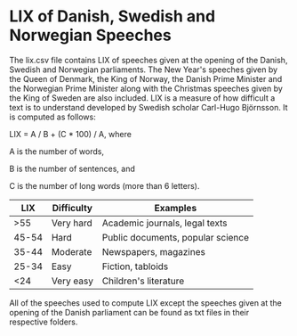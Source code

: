 LIX of Danish, Swedish and Norwegian Speeches
========
The lix.csv file contains LIX of speeches given at the opening of the Danish, Swedish and Norwegian parliaments. The New Year's speeches given by the Queen of Denmark, the King of Norway, the Danish Prime Minister and the Norwegian Prime Minister along with the Christmas speeches given by the King of Sweden are also included. LIX is a measure of how difficult a text is to understand developed by Swedish scholar Carl-Hugo Björnsson. It is computed as follows:

LIX = A / B + (C * 100) / A, where

A is the number of words,

B is the number of sentences, and

C is the number of long words (more than 6 letters).

| LIX   | Difficulty | Examples                          |
| ----- | ---------- | --------------------------------- |
| >55   | Very hard  | Academic journals, legal texts    |
| 45-54 | Hard       | Public documents, popular science |
| 35-44 | Moderate   | Newspapers, magazines             |
| 25-34 | Easy       | Fiction, tabloids                 |
| <24   | Very easy  | Children's literature             |

All of the speeches used to compute LIX except the speeches given at the opening of the Danish parliament can be found as txt files in their respective folders.
